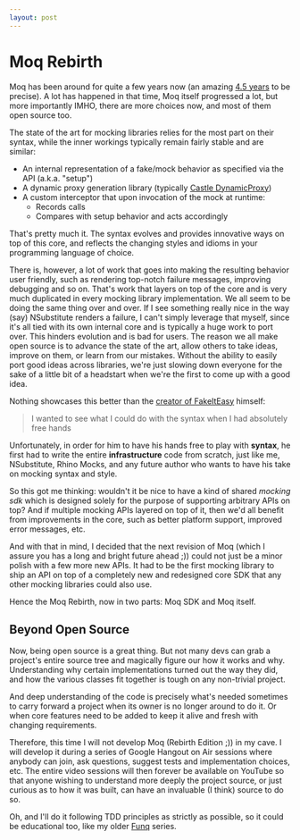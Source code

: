 ```yaml
---
layout: post
---
```


# Moq Rebirth

Moq has been around for quite a few years now (an amazing [4.5 years](https://code.google.com/p/moq/downloads/detail?name=Moq.zip) to be precise). A lot has happened in that time, Moq itself progressed a lot, but more importantly IMHO, there are more choices now, and most of them open source too.

The state of the art for mocking libraries relies for the most part on their syntax, while the inner workings typically remain fairly stable and are similar:

- An internal representation of a fake/mock behavior as specified via the API (a.k.a. "setup")
- A dynamic proxy generation library (typically [Castle DynamicProxy](https://nuget.org/packages/Castle.Core/))
- A custom interceptor that upon invocation of the mock at runtime:
  - Records calls
  - Compares with setup behavior and acts accordingly

That's pretty much it. The syntax evolves and provides innovative ways on top of this core, and reflects the changing styles and idioms in your programming language of choice. 

There is, however, a lot of work that goes into making the resulting behavior user friendly, such as rendering top-notch failure messages, improving debugging and so on. That's work that layers on top of the core and is very much duplicated in every mocking library implementation. We all seem to be doing the same thing over and over. If I see something really nice in the way (say) NSubstitute renders a failure, I can't simply leverage that myself, since it's all tied with its own internal core and is typically a huge work to port over. This hinders evolution and is bad for users. The reason we all make open source is to advance the state of the art, allow others to take ideas, improve on them, or learn from our mistakes. Without the ability to easily port good ideas across libraries, we're just slowing down everyone for the sake of a little bit of a headstart when we're the first to come up with a good idea.

Nothing showcases this better than the [creator of FakeItEasy](https://github.com/FakeItEasy/FakeItEasy/wiki/Why-was-FakeItEasy-created%3F) himself:

>  I wanted to see what I could do with the syntax when I had absolutely free hands

Unfortunately, in order for him to have his hands free to play with **syntax**, he first had to write the entire **infrastructure** code from scratch, just like me, NSubstitute, Rhino Mocks, and any future author who wants to have his take on mocking syntax and style.

So this got me thinking: wouldn't it be nice to have a kind of shared *mocking sdk* which is designed solely for the purpose of supporting arbitrary APIs on top? And if multiple mocking APIs layered on top of it, then we'd all benefit from improvements in the core, such as better platform support, improved error messages, etc.

And with that in mind, I decided that the next revision of Moq (which I assure you has a long and bright future ahead ;)) could not just be a minor polish with a few more new APIs. It had to be the first mocking library to ship an API on top of a completely new and redesigned core SDK that any other mocking libraries could also use.

Hence the Moq Rebirth, now in two parts: Moq SDK and Moq itself. 

## Beyond Open Source

Now, being open source is a great thing. But not many devs can grab a project's entire source tree and magically figure our how it works and why. Understanding why certain implementations turned out the way they did, and how the various classes fit together is tough on any non-trivial project. 

And deep understanding of the code is precisely what's needed sometimes to carry forward a project when its owner is no longer around to do it. Or when core features need to be added to keep it alive and fresh with changing requirements.

Therefore, this time I will not develop Moq (Rebirth Edition ;)) in my cave. I will develop it during a series of Google Hangout on Air sessions where anybody can join, ask questions, suggest tests and implementation choices, etc. The entire video sessions will then forever be available on YouTube so that anyone wishing to understand more deeply the project source, or just curious as to how it was built, can have an invaluable (I think) source to do so. 

Oh, and I'll do it following TDD principles as strictly as possible, so it could be educational too, like my older [Funq](http://kzu.to/funqseries) series.